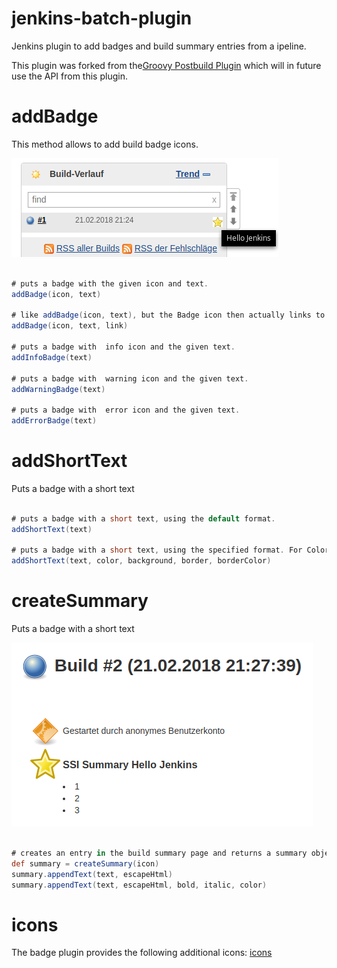 jenkins-batch-plugin
=========================

Jenkins plugin to add badges and build summary entries from a ipeline.

This plugin was forked from the[Groovy Postbuild Plugin](https://github.com/jenkinsci/groovy-postbuild-plugin) which will in future use the API from this plugin.


# addBadge

This method allows to add build badge icons.


![alt text](src/doc/badge.png "Badge")

```groovy

# puts a badge with the given icon and text.
addBadge(icon, text)

# like addBadge(icon, text), but the Badge icon then actually links to the given link
addBadge(icon, text, link) 

# puts a badge with  info icon and the given text.
addInfoBadge(text)

# puts a badge with  warning icon and the given text.
addWarningBadge(text)

# puts a badge with  error icon and the given text.
addErrorBadge(text)
```

# addShortText

Puts a badge with a short text

```groovy

# puts a badge with a short text, using the default format.
addShortText(text)

# puts a badge with a short text, using the specified format. For Colors supported, Google "html color names".
addShortText(text, color, background, border, borderColor)
```

# createSummary

Puts a badge with a short text

![alt text](src/doc/summary.png "Summary")


```groovy

# creates an entry in the build summary page and returns a summary object corresponding to this entry. The icon must be one of the 48x48 icons offered 
def summary = createSummary(icon)
summary.appendText(text, escapeHtml)
summary.appendText(text, escapeHtml, bold, italic, color)
```
# icons 
The badge plugin provides the following additional icons:
[icons](src/main/webapp/images)

